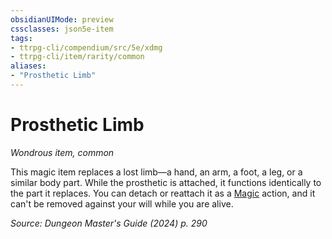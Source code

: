 ```yaml
---
obsidianUIMode: preview
cssclasses: json5e-item
tags:
- ttrpg-cli/compendium/src/5e/xdmg
- ttrpg-cli/item/rarity/common
aliases: 
- "Prosthetic Limb"
---
```

# Prosthetic Limb
*Wondrous item, common*  


This magic item replaces a lost limb—a hand, an arm, a foot, a leg, or a similar body part. While the prosthetic is attached, it functions identically to the part it replaces. You can detach or reattach it as a [Magic](actions.md#Magic) action, and it can't be removed against your will while you are alive.

*Source: Dungeon Master's Guide (2024) p. 290*